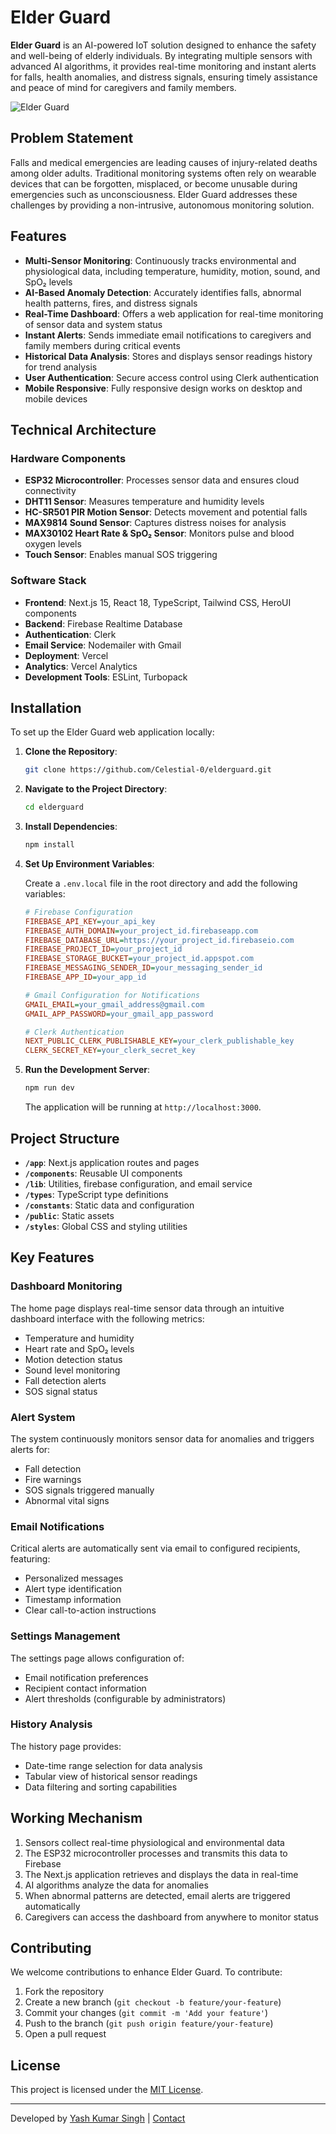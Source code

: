# Elder Guard

**Elder Guard** is an AI-powered IoT solution designed to enhance the safety and well-being of elderly individuals. By integrating multiple sensors with advanced AI algorithms, it provides real-time monitoring and instant alerts for falls, health anomalies, and distress signals, ensuring timely assistance and peace of mind for caregivers and family members.

![Elder Guard](https://www.yashkumarsingh.tech/img/elderguard.png)

## Problem Statement

Falls and medical emergencies are leading causes of injury-related deaths among older adults. Traditional monitoring systems often rely on wearable devices that can be forgotten, misplaced, or become unusable during emergencies such as unconsciousness. Elder Guard addresses these challenges by providing a non-intrusive, autonomous monitoring solution.

## Features

- **Multi-Sensor Monitoring**: Continuously tracks environmental and physiological data, including temperature, humidity, motion, sound, and SpO₂ levels
- **AI-Based Anomaly Detection**: Accurately identifies falls, abnormal health patterns, fires, and distress signals
- **Real-Time Dashboard**: Offers a web application for real-time monitoring of sensor data and system status
- **Instant Alerts**: Sends immediate email notifications to caregivers and family members during critical events
- **Historical Data Analysis**: Stores and displays sensor readings history for trend analysis
- **User Authentication**: Secure access control using Clerk authentication
- **Mobile Responsive**: Fully responsive design works on desktop and mobile devices

## Technical Architecture

### Hardware Components

- **ESP32 Microcontroller**: Processes sensor data and ensures cloud connectivity
- **DHT11 Sensor**: Measures temperature and humidity levels
- **HC-SR501 PIR Motion Sensor**: Detects movement and potential falls
- **MAX9814 Sound Sensor**: Captures distress noises for analysis
- **MAX30102 Heart Rate & SpO₂ Sensor**: Monitors pulse and blood oxygen levels
- **Touch Sensor**: Enables manual SOS triggering

### Software Stack

- **Frontend**: Next.js 15, React 18, TypeScript, Tailwind CSS, HeroUI components
- **Backend**: Firebase Realtime Database
- **Authentication**: Clerk
- **Email Service**: Nodemailer with Gmail
- **Deployment**: Vercel
- **Analytics**: Vercel Analytics
- **Development Tools**: ESLint, Turbopack

## Installation

To set up the Elder Guard web application locally:

1. **Clone the Repository**:

   ```bash
   git clone https://github.com/Celestial-0/elderguard.git
   ```

2. **Navigate to the Project Directory**:

   ```bash
   cd elderguard
   ```

3. **Install Dependencies**:

   ```bash
   npm install
   ```

4. **Set Up Environment Variables**:

   Create a `.env.local` file in the root directory and add the following variables:

   ```ini
   # Firebase Configuration
   FIREBASE_API_KEY=your_api_key
   FIREBASE_AUTH_DOMAIN=your_project_id.firebaseapp.com
   FIREBASE_DATABASE_URL=https://your_project_id.firebaseio.com
   FIREBASE_PROJECT_ID=your_project_id
   FIREBASE_STORAGE_BUCKET=your_project_id.appspot.com
   FIREBASE_MESSAGING_SENDER_ID=your_messaging_sender_id
   FIREBASE_APP_ID=your_app_id

   # Gmail Configuration for Notifications
   GMAIL_EMAIL=your_gmail_address@gmail.com
   GMAIL_APP_PASSWORD=your_gmail_app_password
   
   # Clerk Authentication
   NEXT_PUBLIC_CLERK_PUBLISHABLE_KEY=your_clerk_publishable_key
   CLERK_SECRET_KEY=your_clerk_secret_key
   ```

5. **Run the Development Server**:

   ```bash
   npm run dev
   ```

   The application will be running at `http://localhost:3000`.

## Project Structure

- **`/app`**: Next.js application routes and pages
- **`/components`**: Reusable UI components
- **`/lib`**: Utilities, firebase configuration, and email service
- **`/types`**: TypeScript type definitions
- **`/constants`**: Static data and configuration
- **`/public`**: Static assets
- **`/styles`**: Global CSS and styling utilities

## Key Features

### Dashboard Monitoring

The home page displays real-time sensor data through an intuitive dashboard interface with the following metrics:
- Temperature and humidity
- Heart rate and SpO₂ levels
- Motion detection status
- Sound level monitoring
- Fall detection alerts
- SOS signal status

### Alert System

The system continuously monitors sensor data for anomalies and triggers alerts for:
- Fall detection
- Fire warnings
- SOS signals triggered manually
- Abnormal vital signs

### Email Notifications

Critical alerts are automatically sent via email to configured recipients, featuring:
- Personalized messages
- Alert type identification
- Timestamp information
- Clear call-to-action instructions

### Settings Management

The settings page allows configuration of:
- Email notification preferences
- Recipient contact information
- Alert thresholds (configurable by administrators)

### History Analysis

The history page provides:
- Date-time range selection for data analysis
- Tabular view of historical sensor readings
- Data filtering and sorting capabilities

## Working Mechanism

1. Sensors collect real-time physiological and environmental data
2. The ESP32 microcontroller processes and transmits this data to Firebase
3. The Next.js application retrieves and displays the data in real-time
4. AI algorithms analyze the data for anomalies
5. When abnormal patterns are detected, email alerts are triggered automatically
6. Caregivers can access the dashboard from anywhere to monitor status

## Contributing

We welcome contributions to enhance Elder Guard. To contribute:

1. Fork the repository
2. Create a new branch (`git checkout -b feature/your-feature`)
3. Commit your changes (`git commit -m 'Add your feature'`)
4. Push to the branch (`git push origin feature/your-feature`)
5. Open a pull request

## License

This project is licensed under the [MIT License](LICENSE).

---

Developed by [Yash Kumar Singh](https://www.yashkumarsingh.tech/) | [Contact](mailto:yashkumarsingh@ieee.org)

